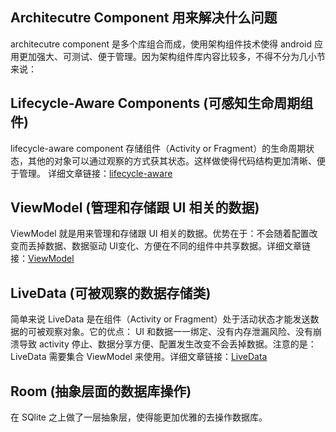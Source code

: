 ## Architecutre Component 用来解决什么问题
architecutre component 是多个库组合而成，使用架构组件技术使得 android 应用更加强大、可测试、便于管理。因为架构组件库内容比较多，不得不分为几小节来说： 

## Lifecycle-Aware Components (可感知生命周期组件)
lifecycle-aware component 存储组件（Activity or Fragment）的生命周期状态，其他的对象可以通过观察的方式获其状态。这样做使得代码结构更加清晰、便于管理。 详细文章链接：[lifecycle-aware](http://www.ssguizhou.cn:10088/myblogs/2018/12/26/myblogs/arch-component-lifecycle-aware/#more)

## ViewModel (管理和存储跟 UI 相关的数据)
ViewModel 就是用来管理和存储跟 UI 相关的数据。优势在于：不会随着配置改变而丢掉数据、数据驱动 UI变化、方便在不同的组件中共享数据。详细文章链接：[ViewModel](http://www.ssguizhou.cn:10088/myblogs/2018/12/26/myblogs/arch-component-viewmodel/#more)

## LiveData (可被观察的数据存储类)
简单来说 LiveData 是在组件（Activity or Fragment）处于活动状态才能发送数据的可被观察对象。它的优点： UI 和数据一一绑定、没有内存泄漏风险、没有崩溃导致 activity 停止、数据分享方便、配置发生改变不会丢掉数据。注意的是：LiveData 需要集合 ViewModel 来使用。详细文章链接：[LiveData](http://www.ssguizhou.cn:10088/myblogs/2018/12/26/myblogs/arch-component-livedata/#more)

## Room (抽象层面的数据库操作)
在 SQlite 之上做了一层抽象层，使得能更加优雅的去操作数据库。

